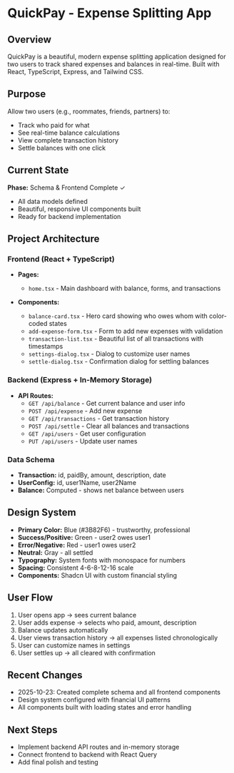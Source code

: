 # QuickPay - Expense Splitting App

## Overview
QuickPay is a beautiful, modern expense splitting application designed for two users to track shared expenses and balances in real-time. Built with React, TypeScript, Express, and Tailwind CSS.

## Purpose
Allow two users (e.g., roommates, friends, partners) to:
- Track who paid for what
- See real-time balance calculations
- View complete transaction history
- Settle balances with one click

## Current State
**Phase:** Schema & Frontend Complete ✓
- All data models defined
- Beautiful, responsive UI components built
- Ready for backend implementation

## Project Architecture

### Frontend (React + TypeScript)
- **Pages:**
  - `home.tsx` - Main dashboard with balance, forms, and transactions
  
- **Components:**
  - `balance-card.tsx` - Hero card showing who owes whom with color-coded states
  - `add-expense-form.tsx` - Form to add new expenses with validation
  - `transaction-list.tsx` - Beautiful list of all transactions with timestamps
  - `settings-dialog.tsx` - Dialog to customize user names
  - `settle-dialog.tsx` - Confirmation dialog for settling balances

### Backend (Express + In-Memory Storage)
- **API Routes:**
  - `GET /api/balance` - Get current balance and user info
  - `POST /api/expense` - Add new expense
  - `GET /api/transactions` - Get transaction history
  - `POST /api/settle` - Clear all balances and transactions
  - `GET /api/users` - Get user configuration
  - `PUT /api/users` - Update user names

### Data Schema
- **Transaction:** id, paidBy, amount, description, date
- **UserConfig:** id, user1Name, user2Name
- **Balance:** Computed - shows net balance between users

## Design System
- **Primary Color:** Blue (#3B82F6) - trustworthy, professional
- **Success/Positive:** Green - user2 owes user1
- **Error/Negative:** Red - user1 owes user2
- **Neutral:** Gray - all settled
- **Typography:** System fonts with monospace for numbers
- **Spacing:** Consistent 4-6-8-12-16 scale
- **Components:** Shadcn UI with custom financial styling

## User Flow
1. User opens app → sees current balance
2. User adds expense → selects who paid, amount, description
3. Balance updates automatically
4. User views transaction history → all expenses listed chronologically
5. User can customize names in settings
6. User settles up → all cleared with confirmation

## Recent Changes
- 2025-10-23: Created complete schema and all frontend components
- Design system configured with financial UI patterns
- All components built with loading states and error handling

## Next Steps
- Implement backend API routes and in-memory storage
- Connect frontend to backend with React Query
- Add final polish and testing
